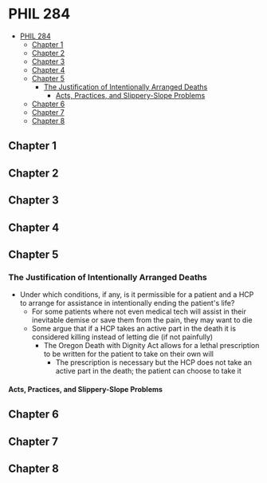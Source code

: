 # PHIL 284

- [PHIL 284](#phil-284)
  - [Chapter 1](#chapter-1)
  - [Chapter 2](#chapter-2)
  - [Chapter 3](#chapter-3)
  - [Chapter 4](#chapter-4)
  - [Chapter 5](#chapter-5)
    - [The Justification of Intentionally Arranged Deaths](#the-justification-of-intentionally-arranged-deaths)
      - [Acts, Practices, and Slippery-Slope Problems](#acts-practices-and-slippery-slope-problems)
  - [Chapter 6](#chapter-6)
  - [Chapter 7](#chapter-7)
  - [Chapter 8](#chapter-8)

## Chapter 1

## Chapter 2

## Chapter 3

## Chapter 4

## Chapter 5

### The Justification of Intentionally Arranged Deaths

- Under which conditions, if any, is it permissible for a patient and a HCP to arrange for assistance in intentionally ending the patient's life?
  - For some patients where not even medical tech will assist in their inevitable demise or save them from the pain, they may want to die
  - Some argue that if a HCP takes an active part in the death it is considered killing instead of letting die (if not painfully)
    - The Oregon Death with Dignity Act allows for a lethal prescription to be written for the patient to take on their own will
      - The prescription is necessary but the HCP does not take an active part in the death; the patient can choose to take it

#### Acts, Practices, and Slippery-Slope Problems

## Chapter 6

## Chapter 7

## Chapter 8
